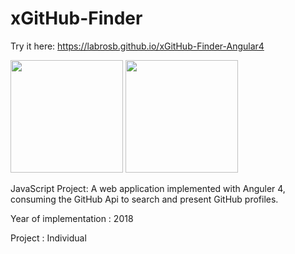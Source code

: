 # xGitHub-Finder

Try it here: https://labrosb.github.io/xGitHub-Finder-Angular4

<p>
  <img src="https://www.labrosb.com/project-thumbs/github-finder.PNG" height="180px" />
  <img src="https://www.labrosb.com/project-thumbs/github-finder2.PNG" height="180px" />
</p>

JavaScript Project: A web application implemented with Anguler 4, consuming the GitHub Api to search and present GitHub profiles.

Year of implementation : 2018

Project : Individual
